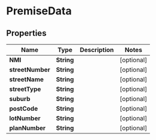

# PremiseData


## Properties

Name | Type | Description | Notes
------------ | ------------- | ------------- | -------------
**NMI** | **String** |  |  [optional]
**streetNumber** | **String** |  |  [optional]
**streetName** | **String** |  |  [optional]
**streetType** | **String** |  |  [optional]
**suburb** | **String** |  |  [optional]
**postCode** | **String** |  |  [optional]
**lotNumber** | **String** |  |  [optional]
**planNumber** | **String** |  |  [optional]




